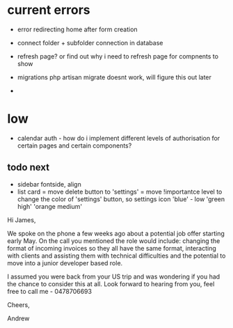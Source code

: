 # current errors 

- error redirecting home after form creation

- connect folder + subfolder connection in database

- refresh page? or find out why i need to refresh page for compnents to show

- migrations php artisan migrate doesnt work, will figure this out later

- 


# low

- calendar auth - how do i implement different levels of authorisation for certain pages and certain components? 


## todo next

- sidebar fontside, align
- list card = move delete button to 'settings'
            = move !importantce level to change the color of 'settings' button, so settings icon 'blue' - low 'green high'   'orange medium'



Hi James, 

We spoke on the phone a few weeks ago about a potential job offer starting early May. On the call you mentioned the role would include: changing the format of incoming invoices so they all have the same format, interacting with clients and assisting them with technical difficulties and the potential to move into a junior developer based role. 

I assumed you were back from your US trip and was wondering if you had the chance to consider this at all. Look forward to hearing from you, feel free to call me - 0478706693

Cheers, 

Andrew 